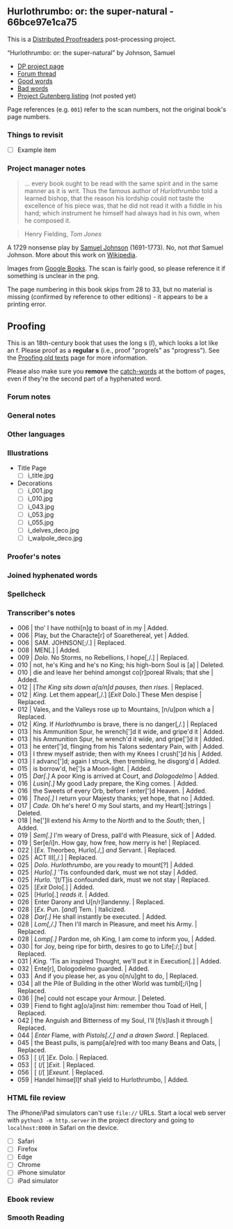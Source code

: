 ## Hurlothrumbo: or: the super-natural - 66bce97e1ca75 ##

This is a [Distributed Proofreaders](http://www.pgdp.net/) post-processing project.

“Hurlothrumbo: or: the super-natural” by Johnson, Samuel

* [DP project page](http://www.pgdp.net/c/project.php?id=projectID66bce97e1ca75)
* [Forum thread](https://www.pgdp.net/phpBB3/viewtopic.php?t=82260)
* [Good words](good_words.txt)
* [Bad words](bad_words.txt)
* [Project Gutenberg listing]() (not posted yet)

Page references (e.g. `001`) refer to the scan numbers, not the original book's page numbers.

### Things to revisit ###

* [ ] Example item

### Project manager notes ###

> ... every book ought to be read with the same spirit and in the same manner as it is writ. Thus the famous author of *Hurlothrumbo* told a learned bishop, that the reason his lordship could not taste the excellence of his piece was, that he did not read it with a fiddle in his hand; which instrument he himself had always had in his own, when he composed it.

> Henry Fielding, *Tom Jones*

A 1729 nonsense play by [Samuel Johnson](https://en.wikipedia.org/wiki/Samuel_Johnson_(dramatist)) (1691-1773). No, not *that* Samuel Johnson. More about this work on [Wikipedia](https://en.wikipedia.org/wiki/Hurlothrumbo).

Images from [Google Books](https://www.google.com/books/edition/Hurlothrumbo_or_the_Super_natural_An_ext/OHJZAAAAcAAJ?hl=en&gbpv=0). The scan is fairly good, so please reference it if something is unclear in the png.

The page numbering in this book skips from 28 to 33, but no material is missing (confirmed by reference to other editions) - it appears to be a printing error.

## Proofing

This is an 18th-century book that uses the long s (ſ), which looks a lot like an f. Please proof as a **regular s** (i.e., proof "progreſs" as "progress"). See the [Proofing old texts](https://www.pgdp.net/wiki/DP_Official_Documentation:Proofreading/Proofing_old_texts) page for more information.

Please also make sure you **remove** the [catch-words](https://www.pgdp.net/wiki/DP_Official_Documentation:Proofreading/Proofreading_Guidelines#Single_Word_at_Bottom_of_Page) at the bottom of pages, even if they're the second part of a hyphenated word.

### Forum notes ###

### General notes ###

### Other languages ###

### Illustrations ###
* Title Page
  * [ ] i_title.jpg
* Decorations
  * [ ] i_001.jpg
  * [ ] i_010.jpg
  * [ ] i_043.jpg
  * [ ] i_053.jpg
  * [ ] i_055.jpg
  * [ ] i_delves_deco.jpg
  * [ ] i_walpole_deco.jpg

### Proofer's notes ###

### Joined hyphenated words ###

### Spellcheck ###

### Transcriber's notes ###
* 006 | tho' I have nothi[n]g to boast of in my | Added.
* 006 | Play, but the Characte[r] of Soarethereal, yet | Added.
* 006 | SAM. JOHNSON[;/.] | Replaced.
* 008 | MEN[.] | Added.
* 009 | <i>Dolo.</i> No Storms, no Rebellions, I hope[,/.] | Replaced.
* 010 | not, he's King and he's no King; his high-born Soul is [a] | Deleted.
* 010 | die and leave her behind amongst co[r]poreal Rivals; that she | Added.
* 012 | [<i>The King sits down a[a/n]d pauses, then rises.</i> | Replaced.
* 012 | <i>King.</i> Let them appear[,/.] [<i>Exit</i> Dolo.] These Men despise | Replaced.
* 012 | Vales, and the Valleys rose up to Mountains, [n/u]pon which a | Replaced.
* 012 | <i>King.</i> If <i>Hurlothrumbo</i> is brave, there is no danger[,/.] | Replaced
* 013 | his Ammunition Spur, he wrench[']d it wide, and gripe'd it | Added.
* 013 | his Ammunition Spur, he wrench'd it wide, and gripe[']d it | Added.
* 013 | he enter[']d, flinging from his Talons sedentary Pain, with | Added.
* 013 | I threw myself astride; then with my Knees I crush[']d his | Added.
* 013 | I advanc[']d; again I struck, then trembling, he disgorg'd | Added.
* 015 | is borrow'd, he[']s a Moon-light. | Added.
* 015 | <i>Dar[.]</i> A poor King is arrived at Court, and <i>Dologodelmo</i> | Added.
* 016 | <i>Lusin[.]</i> My good Lady prepare, the King comes. | Added.
* 016 | the Sweets of every Orb, before I enter[']d Heaven. | Added.
* 016 | <i>Theo[.]</i> I return your Majesty thanks; yet hope, that no | Added.
* 017 | <i>Cade.</i> Oh he's here! O my Soul starts, and my Heart[:]strings | Deleted.
* 018 | he[']ll extend his Army to the <i>North</i> and to the <i>South</i>; then, | Added.
* 019 | <i>Sem[.]</i> I'm weary of Dress, pall'd with Pleasure, sick of | Added.
* 019 | Ser[e/i]n. How gay, how free, how merry is he! | Replaced.
* 022 | [<i>Ex.</i> Theorbeo, Hurlo[./,] <i>and</i> Servant. | Replaced.
* 025 | ACT III[,/.] | Replaced.
* 025 | <i>Dolo.</i> <i>Hurlothrumbo</i>, are you ready to mount[?] | Added.
* 025 | <i>Hurlo[.]</i> 'Tis confounded dark, must we not stay | Added.
* 025 | <i>Hurlo.</i> '[t/T]is confounded dark, must we not stay | Replaced.
* 025 | [<i>Exit</i> Dolo[.] | Added.
* 025 | [Hurlo[.] <i>reads it</i>. | Added.
* 026 | Enter Darony and U[n/r]landenny. | Replaced.
* 028 | [<i>Ex.</i> Pun. [<i>and</i>] Tem. | Italicized.
* 028 | <i>Dar[.]</i> He shall instantly be executed. | Added.
* 028 | <i>Lom[,/.]</i> Then I'll march in Pleasure, and meet his Army. | Replaced.
* 028 | <i>Lomp[.]</i> Pardon me, oh King, I am come to inform you, | Added.
* 030 | for Joy, being ripe for birth, desires to go to Life[:/;] but | Replaced.
* 031 | <i>King.</i> 'Tis an inspired Thought, we'll put it in Execution[.] | Added.
* 032 | Ente[r], Dologodelmo guarded. | Added.
* 033 | And if you please her, as you o[n/u]ght to do, | Replaced.
* 034 | all the Pile of Building in the other World was tumbl[;/i]ng | Replaced.
* 036 | [he] could not escape your Armour. | Deleted.
* 039 | Fiend to fight ag[o/a]inst him: remember thou Toad of Hell, | Replaced.
* 042 | the Anguish and Bitterness of my Soul, I'll [f/s]lash it through | Replaced.
* 044 | <i>Enter</i> Flame, <i>with Pistols[./,] and a drawn Sword</i>. | Replaced.
* 045 | the Beast pulls, is pamp[a/e]red with too many Beans and Oats, | Replaced.
* 053 | [ (/[ ]<i>Ex.</i> Dolo. | Replaced.
* 053 | [ (/[ ]<i>Exit.</i> | Replaced.
* 056 | [ (/[ ]<i>Exeunt.</i> | Replaced.
* 059 | Handel himse[l]f shall yield to Hurlothrumbo, | Added.

### HTML file review ###
The iPhone/iPad simulators can't use `file://` URLs. Start a local web server with `python3 -m http.server` in the project directory and going to `localhost:8000` in Safari on the device. 

* [ ] Safari
* [ ] Firefox
* [ ] Edge
* [ ] Chrome
* [ ] iPhone simulator
* [ ] iPad simulator

### Ebook review ###

### Smooth Reading ###
